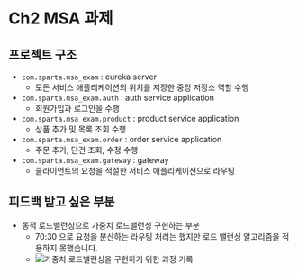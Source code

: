 # Ch2 MSA 과제
## 프로젝트 구조
- `com.sparta.msa_exam` : eureka server
  - 모든 서비스 애플리케이션의 위치를 저장한 중앙 저장소 역할 수행
- `com.sparta.msa_exam.auth` : auth service application
  - 회원가입과 로그인을 수행
- `com.sparta.msa_exam.product` : product service application
  - 상품 추가 및 목록 조회 수행
- `com.sparta.msa_exam.order` : order service application
  - 주문 추가, 단건 조회, 수정 수행
- `com.sparta.msa_exam.gateway` : gateway
  - 클라이언트의 요청을 적절한 서비스 애플리케이션으로 라우팅
## 피드백 받고 싶은 부분
- 동적 로드밸런싱으로 가중치 로드밸런싱 구현하는 부분
  - 70:30 으로 요청을 분산하는 라우팅 처리는 했지만 로드 밸런싱 알고리즘을 적용하지 못했습니다. 
  - ![가중치 로드밸런싱을 구현하기 위한 과정 기록](https://www.notion.so/MSA-151f00770cdf80a9a644e10a293049b7)